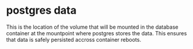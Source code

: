 # postgres data

This is the location of the volume that will be mounted in the database container
at the mountpoint where postgres stores the data. This ensures that data is safely
persisted accross container reboots.
